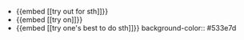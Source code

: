 - {{embed [[try out for sth]]}}
- {{embed [[try on]]}}
- {{embed [[try one's best to do sth]]}}
  background-color:: #533e7d